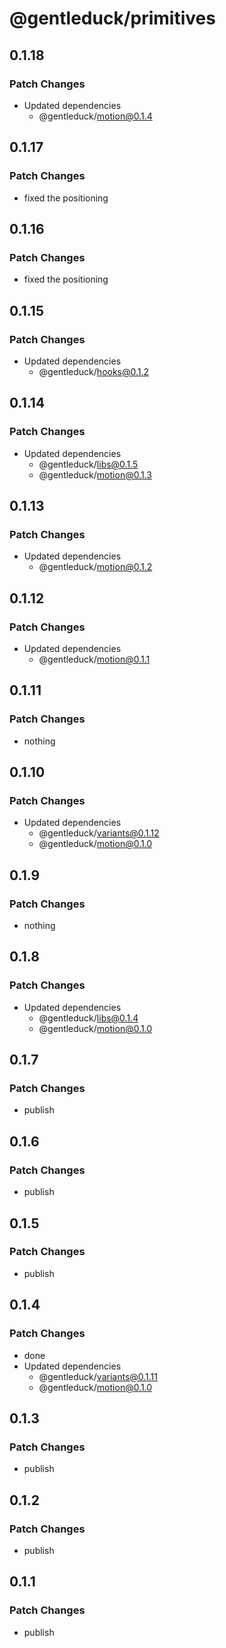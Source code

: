 # @gentleduck/primitives

## 0.1.18

### Patch Changes

- Updated dependencies
  - @gentleduck/motion@0.1.4

## 0.1.17

### Patch Changes

- fixed the positioning

## 0.1.16

### Patch Changes

- fixed the positioning

## 0.1.15

### Patch Changes

- Updated dependencies
  - @gentleduck/hooks@0.1.2

## 0.1.14

### Patch Changes

- Updated dependencies
  - @gentleduck/libs@0.1.5
  - @gentleduck/motion@0.1.3

## 0.1.13

### Patch Changes

- Updated dependencies
  - @gentleduck/motion@0.1.2

## 0.1.12

### Patch Changes

- Updated dependencies
  - @gentleduck/motion@0.1.1

## 0.1.11

### Patch Changes

- nothing

## 0.1.10

### Patch Changes

- Updated dependencies
  - @gentleduck/variants@0.1.12
  - @gentleduck/motion@0.1.0

## 0.1.9

### Patch Changes

- nothing

## 0.1.8

### Patch Changes

- Updated dependencies
  - @gentleduck/libs@0.1.4
  - @gentleduck/motion@0.1.0

## 0.1.7

### Patch Changes

- publish

## 0.1.6

### Patch Changes

- publish

## 0.1.5

### Patch Changes

- publish

## 0.1.4

### Patch Changes

- done
- Updated dependencies
  - @gentleduck/variants@0.1.11
  - @gentleduck/motion@0.1.0

## 0.1.3

### Patch Changes

- publish

## 0.1.2

### Patch Changes

- publish

## 0.1.1

### Patch Changes

- publish
